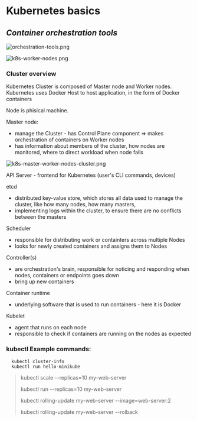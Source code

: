 # Kubernetes basics
## _Container orchestration tools_

![orchestration-tools.png](https://i.ibb.co/JRSbqQX/orchestration-tools.png)

![k8s-worker-nodes.png](https://i.ibb.co/VQ1LcZq/k8s-worker-nodes.png)

### Cluster overview

Kubernetes Cluster is composed of Master node and Worker nodes.
Kubernetes uses Docker Host to host application, in the form of Docker containers

Node is phisical machine. 

Master node:
- manage the Cluster - has Control Plane component => makes orchestration of containers on Worker nodes
- has information about members of the cluster, how nodes are monitored, where to direct workload when node fails

![k8s-master-worker-nodes-cluster.png](https://i.ibb.co/K70QMSF/k8s-master-worker-nodes-cluster.png)

API Server - frontend for Kubernetes (user's CLI commands, devices)

etcd
- distributed key-value store, which stores all data used to manage the cluster, like how many nodes, how many masters,
- implementing logs within the cluster, to ensure there are no conflicts between the masters

Scheduler
- responsible for distributing work or containters across multiple Nodes
- looks for newly created containers and assigns them to Nodes

Controller(s)
- are orchestration's brain, responsible for noticing and responding when nodes, containers or endpoints goes down
- bring up new containers

Container runtime
- underlying software that is used to run containers - here it is Docker

Kubelet
- agent that runs on each node
- responsible to check if containers are running on the nodes as expected

### kubectl Example commands:

      kubectl cluster-info
      kubectl run hello-minikube


> kubectl scale --replicas=10 my-web-server
> 
> kubectl run --replicas=10 my-web-server
> 
> kubectl rolling-update my-web-server --image=web-server:2
> 
> kubectl rolling-update my-web-server --rolback 

